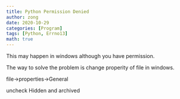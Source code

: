 ```yaml
---
title: Python Permission Denied
author: zong
date: 2020-10-29
categories: [Program]
tags: [Python, Errno13]
math: true
---
```


This may happen in windows although you have permission.

The way to solve the problem is change properity of file in windows.

file->properties->General

uncheck Hidden and archived
